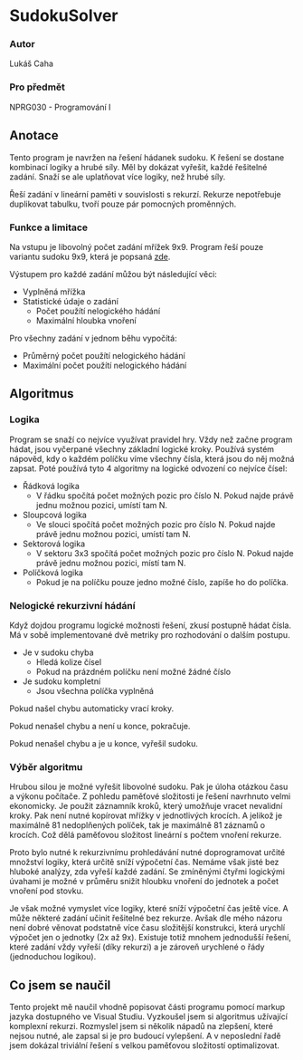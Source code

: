# SudokuSolver

### Autor
Lukáš Caha
### Pro předmět
NPRG030 - Programování I
## Anotace
Tento program je navržen na řešení hádanek sudoku. K řešení se dostane kombinací logiky a hrubé síly.
Měl by dokázat vyřešit, každé řešitelné zadání. Snaží se ale uplatňovat více logiky, než hrubé síly.

Řeší zadání v lineární paměti v souvislosti s rekurzí. Rekurze nepotřebuje duplikovat tabulku, tvoří pouze pár pomocných proměnných. 

### Funkce a limitace
Na vstupu je libovolný počet zadání mřížek 9x9. 
Program řeší pouze variantu sudoku 9x9, která je popsaná [zde](https://cs.wikipedia.org/wiki/Sudoku).

Výstupem pro každé zadání můžou být následující věci:
* Vyplněná mřížka
* Statistické údaje o zadání
  * Počet použítí nelogického hádání
  * Maximální hloubka vnoření
  
Pro všechny zadání v jednom běhu vypočítá:
* Průměrný počet použítí nelogického hádání
* Maximální počet použítí nelogického hádání

## Algoritmus
### Logika
Program se snaží co nejvíce využívat pravidel hry. Vždy než začne program hádat, jsou vyčerpané všechny základní logické kroky.
Používá systém nápověd, kdy o každém políčku víme všechny čísla, která jsou do něj možná zapsat. Poté používá tyto 4 algoritmy
na logické odvození co nejvíce čísel:
* Řádková logika
  * V řádku spočítá počet možných pozic pro číslo N. Pokud najde právě jednu možnou pozici, umístí tam N.
* Sloupcová logika
  * Ve slouci spočítá počet možných pozic pro číslo N. Pokud najde právě jednu možnou pozici, umístí tam N.
* Sektorová logika
  * V sektoru 3x3 spočítá počet možných pozic pro číslo N. Pokud najde právě jednu možnou pozici, místí tam N.
* Políčková logika
  * Pokud je na políčku pouze jedno možné číslo, zapíše ho do políčka.

### Nelogické rekurzivní hádání
Když dojdou programu logické možnosti řešení, zkusí postupně hádat čísla.
Má v sobě implementované dvě metriky pro rozhodování o dalším postupu.
* Je v sudoku chyba
  * Hledá kolize čísel
  * Pokud na prázdném políčku není možné žádné číslo
* Je sudoku kompletní
  * Jsou všechna políčka vyplněná
  
Pokud našel chybu automaticky vrací kroky.

Pokud nenašel chybu a není u konce, pokračuje.

Pokud nenašel chybu a je u konce, vyřešil sudoku.

### Výběr algoritmu
Hrubou silou je možné vyřešit libovolné sudoku. Pak je úloha otázkou času a výkonu počítače.
Z pohledu paměťové složitosti je řešení navrhnuto velmi ekonomicky. Je použit záznamník kroků, který umožňuje vracet nevalidní kroky.
Pak není nutné kopírovat mřížky v jednotlivých krocích. A jelikož je maximálně 81 nedoplňených políček, tak 
je maximálně 81 záznamů o krocích. Což dělá paměťovou složitost lineární s počtem vnoření rekurze.

Proto bylo nutné k rekurzivnímu prohledávání nutné doprogramovat určité množství logiky, která určitě sníží výpočetní čas.
Nemáme však jisté bez hluboké analýzy, zda vyřeší každé zadání. 
Se zmíněnými čtyřmi logickými úvahami je možné v průměru snižit hloubku vnoření do jednotek a počet vnoření pod stovku.

Je však možné vymyslet více logiky, které sníží výpočetní čas ještě více. A může některé zadání učinit řešitelné bez rekurze. 
Avšak dle mého názoru není dobré věnovat podstatně více času složitější konstrukci, která urychlí výpočet jen o jednotky (2x až 9x). 
Existuje totiž mnohem jednodušší řešení, které zadání vždy vyřeší (díky rekurzi) a je zároveň urychlené o řády (jednoduchou logikou).








## Co jsem se naučil
Tento projekt mě naučil vhodně popisovat části programu pomocí markup jazyka dostupného ve Visual Studiu. 
Vyzkoušel jsem si algoritmus užívající komplexní rekurzi.
Rozmyslel jsem si několik nápadů na zlepšení, které nejsou nutné, ale zapsal si je pro budoucí vylepšení.
A v neposlední řadě jsem dokázal triviální řešení s velkou paměťovou složitostí optimalizovat.











